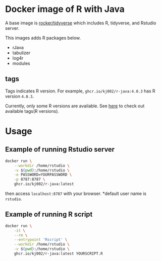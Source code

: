 # Docker image of R with Java

A base image is [rocker/tidyverse](https://hub.docker.com/r/rocker/tidyverse) which includes R, tidyverse, and Rstudio server.

This images adds R packages below.
- rJava
- tabulizer
- log4r
- modules

## tags

Tags indicates R version.
For example, ```ghcr.io/kj002/r-java:4.0.3``` has R version ```4.0.3```.

Currently, only some R versions are available. See [here](https://github.com/users/kj002/packages/container/r-java/versions) to check out available tags(R versions).

# Usage

## Example of running Rstudio server
```sh
docker run \
    --workdir /home/rstudio \
    -v $(pwd):/home/rstudio \
    -e PASSWORD=YOURPASSWORD \
    -p 8787:8787 \
    ghcr.io/kj002/r-java:latest
```
then access ```localhost:8787``` with your browser.
\*default user name is ```rstudio```.


## Example of running R script
```sh
docker run \
    -it \
    --rm \
    --entrypoint 'Rscript' \
    --workdir /home/rstudio \
    -v $(pwd):/home/rstudio \
    ghcr.io/kj002/r-java:latest YOURSCRIPT.R
```
